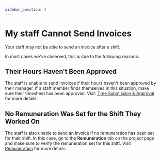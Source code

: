 ```yaml
---
sidebar_position: 2
---
```


# My staff Cannot Send Invoices

Your staff may not be able to send an invoice after a shift. 

In most cases we've observed, this is due to the following reasons: 

## Their Hours Haven't Been Approved

The staff is unable to send invoices if their hours haven't been approved by their manager. If a staff member finds 
themselves in this situation, make sure their timesheet has been approved.
Visit [Time Submission & Approval](../timetracking/submissions.md) for more details. 

## No Remuneration Was Set for the Shift They Worked On

The staff is also unable to send an invoice if no remuneration has been set for their shift. In this case, go to the 
**Remuneration** tab on the project page and make sure to verify the remuneration set for this shift. 
Visit [Remuneration](../scheduling/remuneration.md) for more details.
